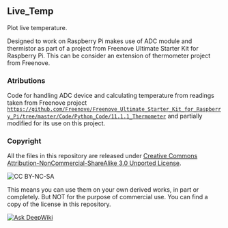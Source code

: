 ## Live_Temp
Plot live temperature.

Designed to work on Raspberry Pi makes use of ADC module and thermistor as part of a project from Freenove Ultimate Starter Kit for Raspberry Pi. This can be consider an extension of thermometer project from Freenove.
  
### Atributions
Code for handling ADC device and calculating temperature from readings taken from Freenove project <code>https://github.com/Freenove/Freenove_Ultimate_Starter_Kit_for_Raspberry_Pi/tree/master/Code/Python_Code/11.1.1_Thermometer</code> and partially modified for its use on this project. 

### Copyright
All the files in this repository are released under [Creative Commons Attribution-NonCommercial-ShareAlike 3.0 Unported License](http://creativecommons.org/licenses/by-nc-sa/3.0/).

![CC BY-NC-SA](https://i.creativecommons.org/l/by-nc-sa/3.0/88x31.png)

This means you can use them on your own derived works, in part or completely. But NOT for the purpose of commercial use.
You can find a copy of the license in this repository.

[![Ask DeepWiki](https://deepwiki.com/badge.svg)](https://deepwiki.com/araujofrancisco/Live_Temp)
